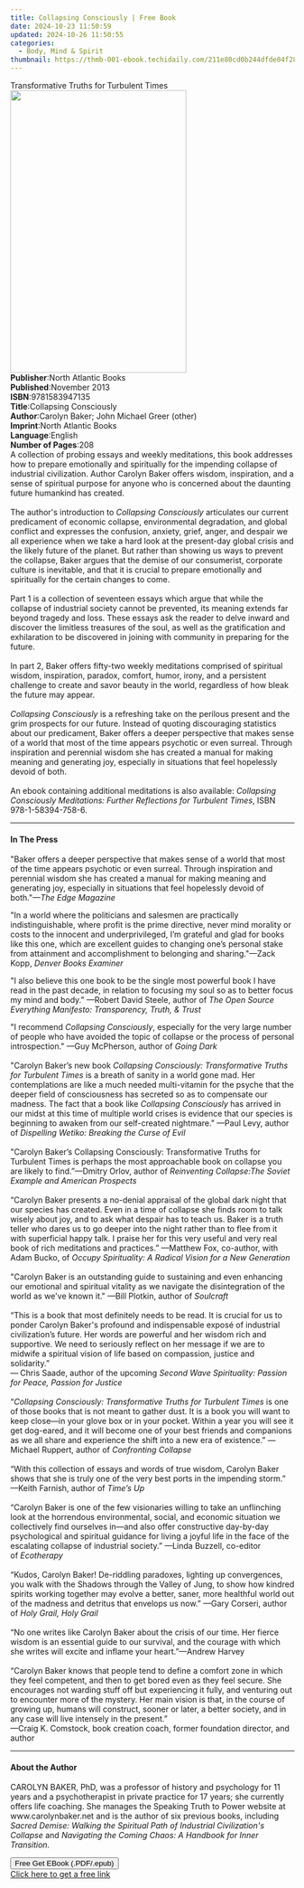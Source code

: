 ```yaml
---
title: Collapsing Consciously | Free Book
date: 2024-10-23 11:50:59
updated: 2024-10-26 11:50:55
categories:
  - Body, Mind & Spirit
thumbnail: https://thmb-001-ebook.techidaily.com/211e80cd0b244dfde04f28cf308cdf7dda4bc62434311cf7c6ab40c273b51b08.jpg
---
```

<main id="book-container">
  <div class="flex flex-col">
    <div class="book-brief flex-1 py-6 px-4 sm:p-6 md:py-10 md:px-8">
      <!-- brief-->
      <div class="book-brief-main">
        Transformative Truths for Turbulent Times
      </div>
    </div>
    <div
      class="book-meta-info flex-1 grid gap-4 col-start-1 col-end-3 row-start-1 sm:mb-6 sm:grid-cols-4 lg:gap-6 lg:col-start-2 lg:row-end-6 lg:row-span-6 lg:mb-0"
    >
      <div
        class="book-meta-info-left place-content-center mt-4 p-4 text-sm leading-6 col-start-2 col-span-2 dark:text-slate-400"
      >
        <img
          class="w-full h-500 object-cover rounded-lg sm:h-255 sm:col-span-2 lg:col-span-full"
          src="https://img-001-ebook.techidaily.com/c50b270cafd0f186e88e3b10f06a579680be8e6f3f7270d945fa2c6ef3fc910e.jpg"
          alt=""
          width="312"
          height="500"
        />
      </div>
      <div
        class="book-meta-info-right mt-2 col-start-1 row-start-2 col-span-3 self-center"
      >
        <!-- meta data  -->
        <div class="flex flex-col px-4 md:px-8">
          <div class="flex-1">
            <strong>Publisher</strong>:<span class="px-2"
              >North Atlantic Books</span
            >
          </div>
          <div class="flex-1">
            <strong>Published</strong>:<span class="px-2">November 2013</span>
          </div>
          <div class="flex-1">
            <strong>ISBN</strong>:<span class="px-2">9781583947135</span>
          </div>
          <div class="flex-1">
            <strong>Title</strong>:<span class="px-2"
              >Collapsing Consciously</span
            >
          </div>
          <div class="flex-1">
            <strong>Author</strong>:<span class="px-2"
              >Carolyn Baker; John Michael Greer (other)</span
            >
          </div>
          <div class="flex-1">
            <strong>Imprint</strong>:<span class="px-2"
              >North Atlantic Books</span
            >
          </div>
          <div class="flex-1">
            <strong>Language</strong>:<span class="px-2">English</span>
          </div>
          <div class="flex-1">
            <strong>Number of Pages</strong>:<span class="px-2">208</span>
          </div>
        </div>
      </div>
    </div>
    <div class="book-description flex-1 py-6 px-4 sm:p-6 md:py-10 md:px-8">
      <div class="book-description-main">
        <div accordion-content="" id="description">
          A collection of probing essays and weekly meditations, this book
          addresses how to prepare emotionally and spiritually for the impending
          collapse of industrial civilization. Author Carolyn Baker offers
          wisdom, inspiration, and a sense of spiritual purpose for anyone who
          is concerned about the daunting future humankind has created.<br /><br />The
          author's introduction to&nbsp;<i>Collapsing Consciously</i
          >&nbsp;articulates our current predicament of economic collapse,
          environmental degradation, and global conflict and expresses the
          confusion, anxiety, grief, anger, and despair we all experience when
          we take a hard look at the present-day global crisis and the likely
          future of the planet. But rather than showing us ways to prevent the
          collapse, Baker argues that the demise of our consumerist, corporate
          culture is inevitable, and that it is crucial to prepare emotionally
          and spiritually for the certain changes to come.<br /><br />Part 1 is
          a collection of seventeen essays which argue that while the collapse
          of industrial society cannot be prevented, its meaning extends far
          beyond tragedy and loss. These essays ask the reader to delve inward
          and discover the limitless treasures of the soul, as well as the
          gratification and exhilaration to be discovered in joining with
          community in preparing for the future.<br /><br />In part 2, Baker
          offers fifty-two weekly meditations comprised of spiritual wisdom,
          inspiration, paradox, comfort, humor, irony, and a persistent
          challenge to create and savor beauty in the world, regardless of how
          bleak the future may appear.<br /><br /><i>Collapsing Consciously</i
          >&nbsp;is a refreshing take on the perilous present and the grim
          prospects for our future. Instead of quoting discouraging statistics
          about our predicament, Baker offers a deeper perspective that makes
          sense of a world that most of the time appears psychotic or even
          surreal. Through inspiration and perennial wisdom she has created a
          manual for making meaning and generating joy, especially in situations
          that feel hopelessly devoid of both.<br /><br />An ebook containing
          additional meditations is also available:&nbsp;<i
            >Collapsing Consciously Meditations: Further Reflections for
            Turbulent Times</i
          >, ISBN 978-1-58394-758-6.
        </div>
        <div class="accordion-fader"></div>
      </div>
    </div>
    <div class="book-excerpts flex-1 py-6 px-4 sm:p-6 md:py-10 md:px-8">
      <!-- excerpts-->
      <div class="book-excerpts-main">
        <hr />
        <h4 class="placeholder placeholder-heading">
          <span>In The Press</span>
        </h4>
        <p></p>
        <p>
          "Baker offers a deeper perspective that makes sense of a world that
          most of the time appears psychotic or even surreal. Through
          inspiration and perennial wisdom she has created a manual for making
          meaning and generating joy, especially in situations that feel
          hopelessly devoid of both."<i>—The Edge Magazine </i>
        </p>
        <p>
          "In a world where the politicians and salesmen are practically
          indistinguishable, where profit is the prime directive, never mind
          morality or costs to the innocent and underprivileged, I’m grateful
          and glad for books like this one, which are excellent guides to
          changing one’s personal stake from attainment and accomplishment to
          belonging and sharing."—Zack Kopp,<i> Denver Books Examiner</i>
        </p>
        <p>
          "I also believe this one book to be the single most powerful book I
          have read in the past decade, in relation to focusing my soul so as to
          better focus my mind and body." —Robert David Steele, author of<i>
            The Open Source Everything Manifesto: Transparency, Truth, &amp;
            Trust <br
          /></i>
        </p>
        <p>
          "I recommend <i>Collapsing Consciously</i>, especially for the very
          large number of people who have avoided the topic of collapse or the
          process of personal introspection." —Guy McPherson, author of
          <i>Going Dark<br /></i><br />"Carolyn Baker’s new book&nbsp;<i
            >Collapsing Consciously: Transformative Truths for Turbulent
            Times</i
          >&nbsp;is a breath of sanity in a world gone mad. Her contemplations
          are like a much needed multi-vitamin for the psyche that the deeper
          field of consciousness has secreted so as to compensate our madness.
          The fact that a book like&nbsp;<i>Collapsing Consciously</i>&nbsp;has
          arrived in our midst at this time of multiple world crises is evidence
          that our species is beginning to awaken from our self-created
          nightmare." —Paul Levy, author of&nbsp;<i
            >Dispelling Wetiko: Breaking the Curse of Evil</i
          >&nbsp;<br /><br />"Carolyn Baker’s Collapsing Consciously:
          Transformative Truths for Turbulent Times is perhaps the most
          approachable book on&nbsp;collapse&nbsp;you are likely to
          find.”—Dmitry Orlov, author of
          <i>Reinventing Collapse:The Soviet Example and American Prospects</i
          ><br /><br />“Carolyn Baker presents a no-denial appraisal of the
          global dark night that our species has created.&nbsp;Even in a time of
          collapse she finds room to talk wisely about joy, and to ask what
          despair has to teach us.&nbsp;Baker is a truth teller who dares us to
          go deeper into the night rather than to flee from it with superficial
          happy talk.&nbsp;I praise her for this very useful and very real book
          of rich meditations and practices.” —Matthew Fox, co-author, with Adam
          Bucko, of
          <i>Occupy Spirituality: A Radical Vision for a New Generation</i
          ><br /><br />"Carolyn Baker is an outstanding guide to sustaining and
          even enhancing our emotional and spiritual vitality as we navigate the
          disintegration of the world as we've known it." —Bill Plotkin, author
          of <i>Soulcraft</i><br /><br />“This is a book that most definitely
          needs to be read. It is crucial for us to ponder Carolyn Baker's
          profound and indispensable exposé of industrial civilization’s future.
          Her words are powerful and her wisdom rich and supportive. We need to
          seriously reflect on her message if we are to midwife a spiritual
          vision of life based on compassion, justice and solidarity.”<br />
          —<b> </b>Chris Saade, author of the upcoming
          <i>Second Wave Spirituality: Passion for Peace, Passion for Justice</i
          ><br /><br />“<i
            >Collapsing Consciously: Transformative Truths for Turbulent Times </i
          >is one of those books that is not meant to gather dust. It is a book
          you will want to keep close—in your glove box or in your pocket.
          Within a year you will see it get dog-eared, and it will become one of
          your best friends and companions as we all share and experience the
          shift into a new era of existence.” —Michael Ruppert, author
          of&nbsp;<i>Confronting Collapse</i><br /><br />“With this collection
          of essays and words of true wisdom, Carolyn Baker shows that she is
          truly one of the very best ports in the impending storm.” —Keith
          Farnish, author of <i>Time’s Up</i><br /><br />“Carolyn Baker is one
          of the few visionaries willing to take an unflinching look at the
          horrendous environmental, social, and economic situation we
          collectively find ourselves in—and also offer constructive day-by-day
          psychological and spiritual guidance for living a joyful life in the
          face of the escalating collapse of industrial society.” —Linda
          Buzzell, co-editor of&nbsp;<i>Ecotherapy<br /><br /></i>“Kudos,
          Carolyn Baker! De-riddling paradoxes, lighting up convergences, you
          walk with the Shadows through the Valley of Jung, to show how kindred
          spirits working together may evolve a better, saner, more healthful
          world out of the madness and detritus that envelops us now.” —Gary
          Corseri, author of&nbsp;<i>Holy Grail, Holy Grail</i><br /><br />“No
          one writes like Carolyn Baker about the crisis of our time. Her fierce
          wisdom is an essential guide to our survival, and the courage with
          which she writes will excite and inflame your heart.”—Andrew Harvey<br /><br />“Carolyn
          Baker knows that people tend to define a comfort zone in which they
          feel competent, and then to get bored even as they feel secure. She
          encourages not warding stuff off but experiencing it fully, and
          venturing out to encounter more of the mystery. Her main vision is
          that, in the course of growing up, humans will construct, sooner or
          later, a better society, and in any case will live intensely in the
          present.”<br />—Craig K. Comstock, book creation coach, former
          foundation director, and author
        </p>
        <p></p>
      </div>
    </div>
    <div class="book-about-author flex-1 py-6 px-4 sm:p-6 md:py-10 md:px-8">
      <!-- about author-->
      <div class="book-main-author-main">
        <hr />
        <h4 class="placeholder placeholder-heading">
          <span>About the Author</span>
        </h4>
        <p>
          CAROLYN BAKER, PhD, was a professor of history and psychology for 11
          years and a psychotherapist in private practice for 17 years; she
          currently offers life coaching. She manages the Speaking Truth to
          Power website at www.carolynbaker.net and is the author of six
          previous books, including
          <i
            >Sacred Demise: Walking the Spiritual Path of Industrial
            Civilization's Collapse</i
          >
          and
          <i>Navigating the Coming Chaos: A Handbook for Inner Transition.</i>
        </p>
      </div>
    </div>
    <div class="book-free-get flex-1 py-6 px-4 sm:p-6 md:py-10 md:px-8">
      <button
        id="btn-free-get"
        class="bg-blue-500 hover:bg-blue-700 text-white font-bold py-2 px-4 rounded"
      >
        Free Get EBook (.PDF/.epub)
      </button>
      <div id="countdown-display" class="px-2 text-lg mt-2"></div>
      <a
        id="free-link"
        class="hidden bg-blue-500 hover:bg-blue-700 text-white font-bold py-2 px-4 rounded"
        href="https://www.ebooks.com/en-us/book/1204895/collapsing-consciously/carolyn-baker/"
        target="_blank"
        >Click here to get a free link</a
      >
    </div>
    <script>
      let countdownTime = 0;
      let countdownInterval = null;
      document
        .getElementById('btn-free-get')
        .addEventListener('click', startCountdown);
      function startCountdown() {
        countdownTime = new Date().getTime() + 60000 * 3;
        countdownInterval = setInterval(updateCountdown, 1000);
        document.getElementById('btn-free-get').disabled = true;
        document
          .getElementById('btn-free-get')
          .classList.add('bg-gray-500', 'cursor-not-allowed');
      }
      function updateCountdown() {
        let currentTime = new Date().getTime();
        let timeLeft = countdownTime - currentTime;
        let secondsLeft = Math.floor(timeLeft / 1000);
        document.getElementById('countdown-display').innerHTML =
          `Remaining time: ${secondsLeft} seconds.`;
        if (secondsLeft <= 0) {
          clearInterval(countdownInterval);
          document.getElementById('btn-free-get').classList.add('hidden');
          document.getElementById('free-link').classList.remove('hidden');
          document.getElementById('countdown-display').innerHTML = '';
        }
      }
    </script>
  </div>
</main>

